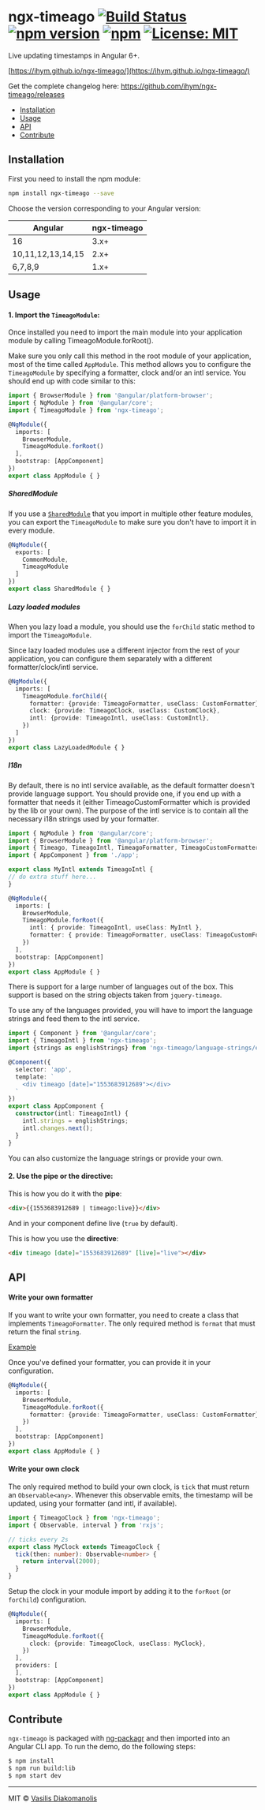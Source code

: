 # ngx-timeago [![Build Status](https://travis-ci.org/ihym/ngx-timeago.svg?branch=master)](https://travis-ci.org/ihym/ngx-timeago) [![npm version](https://badge.fury.io/js/ngx-timeago.svg)](https://badge.fury.io/js/ngx-timeago) [![npm](https://img.shields.io/npm/dm/ngx-timeago.svg?maxAge=2592000)](https://www.npmjs.com/package/ngx-timeago) [![License: MIT](https://img.shields.io/badge/License-MIT-brightgreen.svg)](https://opensource.org/licenses/MIT)

Live updating timestamps in Angular 6+.

[https://ihym.github.io/ngx-timeago/](https://ihym.github.io/ngx-timeago/)

Get the complete changelog here: https://github.com/ihym/ngx-timeago/releases

* [Installation](#installation)
* [Usage](#usage)
* [API](#api)
* [Contribute](#contribute)


## Installation

First you need to install the npm module:

```sh
npm install ngx-timeago --save
```

Choose the version corresponding to your Angular version:

| Angular           | ngx-timeago        |
| ----------------- | ------------------ |
| 16                | 3.x+               |
| 10,11,12,13,14,15 | 2.x+               |
| 6,7,8,9           | 1.x+               |

## Usage

#### 1. Import the `TimeagoModule`:

Once installed you need to import the main module into your application module by calling TimeagoModule.forRoot(). 

Make sure you only call this method in the root module of your application, most of the time called `AppModule`.
This method allows you to configure the `TimeagoModule` by specifying a formatter, clock and/or an intl service. You should end up with code similar to this:

```ts
import { BrowserModule } from '@angular/platform-browser';
import { NgModule } from '@angular/core';
import { TimeagoModule } from 'ngx-timeago';

@NgModule({
  imports: [
    BrowserModule,
    TimeagoModule.forRoot()
  ],
  bootstrap: [AppComponent]
})
export class AppModule { }
```

##### SharedModule

If you use a [`SharedModule`](https://angular.io/docs/ts/latest/guide/ngmodule.html#!#shared-modules) that you import in multiple other feature modules,
you can export the `TimeagoModule` to make sure you don't have to import it in every module.

```ts
@NgModule({
  exports: [
    CommonModule,
    TimeagoModule
  ]
})
export class SharedModule { }
```

##### Lazy loaded modules

When you lazy load a module, you should use the `forChild` static method to import the `TimeagoModule`.

Since lazy loaded modules use a different injector from the rest of your application, you can configure them separately with a different formatter/clock/intl service.

```ts
@NgModule({
  imports: [
    TimeagoModule.forChild({
      formatter: {provide: TimeagoFormatter, useClass: CustomFormatter},
      clock: {provide: TimeagoClock, useClass: CustomClock},
      intl: {provide: TimeagoIntl, useClass: CustomIntl},
    })
  ]
})
export class LazyLoadedModule { }
```

##### I18n

By default, there is no intl service available, as the default formatter doesn't provide language support.
You should provide one, if you end up with a formatter that needs it (either TimeagoCustomFormatter which is provided by the lib or your own). The purpose of the intl service is to contain all the necessary i18n strings used by your formatter.

```ts
import { NgModule } from '@angular/core';
import { BrowserModule } from '@angular/platform-browser';
import { Timeago, TimeagoIntl, TimeagoFormatter, TimeagoCustomFormatter } from 'ngx-timeago';
import { AppComponent } from './app';

export class MyIntl extends TimeagoIntl {
// do extra stuff here...
}

@NgModule({
  imports: [
    BrowserModule,
    TimeagoModule.forRoot({
      intl: { provide: TimeagoIntl, useClass: MyIntl },
      formatter: { provide: TimeagoFormatter, useClass: TimeagoCustomFormatter },
    })
  ],
  bootstrap: [AppComponent]
})
export class AppModule { }
```

There is support for a large number of languages out of the box. This support is based on the string objects taken from `jquery-timeago`.

To use any of the languages provided, you will have to import the language strings and feed them to the intl service.

```ts
import { Component } from '@angular/core';
import { TimeagoIntl } from 'ngx-timeago';
import {strings as englishStrings} from 'ngx-timeago/language-strings/en';

@Component({
  selector: 'app',
  template: `
    <div timeago [date]="1553683912689"></div>
  `
})
export class AppComponent {
  constructor(intl: TimeagoIntl) {
    intl.strings = englishStrings;
    intl.changes.next();
  }
}
```

You can also customize the language strings or provide your own.


#### 2. Use the pipe or the directive:

This is how you do it with the **pipe**:
```html
<div>{{1553683912689 | timeago:live}}</div>
```
And in your component define live (`true` by default).

This is how you use the **directive**:
```html
<div timeago [date]="1553683912689" [live]="live"></div>
```

## API

#### Write your own formatter

If you want to write your own formatter, you need to create a class that implements `TimeagoFormatter`. The only required method is `format` that must return the final `string`.

[Example](lib/src/timeago.formatter.ts)

Once you've defined your formatter, you can provide it in your configuration.

```ts
@NgModule({
  imports: [
    BrowserModule,
    TimeagoModule.forRoot({
      formatter: {provide: TimeagoFormatter, useClass: CustomFormatter}
    })
  ],
  bootstrap: [AppComponent]
})
export class AppModule { }
```

#### Write your own clock

The only required method to build your own clock, is `tick` that must return an `Observable<any>`. Whenever this observable emits, the timestamp will be updated, using your formatter (and intl, if available).

```ts
import { TimeagoClock } from 'ngx-timeago';
import { Observable, interval } from 'rxjs';

// ticks every 2s
export class MyClock extends TimeagoClock {
  tick(then: number): Observable<number> {
    return interval(2000);
  }
}
```

Setup the clock in your module import by adding it to the `forRoot` (or `forChild`) configuration.

```ts
@NgModule({
  imports: [
    BrowserModule,
    TimeagoModule.forRoot({
      clock: {provide: TimeagoClock, useClass: MyClock},
    })
  ],
  providers: [
  ],
  bootstrap: [AppComponent]
})
export class AppModule { }
```

## Contribute
`ngx-timeago` is packaged with [ng-packagr](https://github.com/dherges/ng-packagr) and then imported into an Angular CLI app.
To run the demo, do the following steps:

```bash
$ npm install
$ npm run build:lib
$ npm start dev
```

***
MIT © [Vasilis Diakomanolis](https://github.com/ihym)

